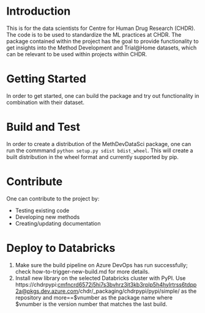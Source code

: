# Introduction 
This is for the data scientists for Centre for Human Drug Research (CHDR). The code is to be used to standardize the ML practices at CHDR. The package contained within the project has the goal to provide functionality to get insights into the Method Development and Trial@Home datasets, which can be relevant to be used within projects within CHDR.

# Getting Started
In order to get started, one can build the package and try out functionality in combination with their dataset.

# Build and Test
In order to create a distribution of the MethDevDataSci package, one can run the commmand ```python setup.py sdist bdist_wheel```. This will create a built distribution in the wheel format and currently supported by pip.

# Contribute
One can contribute to the project by:
* Testing existing code
* Developing new methods
* Creating/updating documentation

# Deploy to Databricks
1. Make sure the build pipeline on Azure DevOps has run successfully; check how-to-trigger-new-build.md for more details.
2. Install new library on the selected Databricks cluster with PyPI. Use https://chdrpypi:cmfncrd6572j5hi7s3bvhrz3it3kb3rplp5h4hylrtrss6tdpp2a@pkgs.dev.azure.com/chdr/_packaging/chdrpypi/pypi/simple/ as the repository and more==$vnumber as the package name where $vnumber is the version number that matches the last build.

